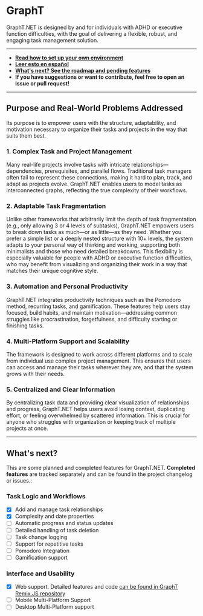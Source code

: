 # GraphT
GraphT.NET is designed by and for individuals with ADHD or executive function difficulties, with the goal of delivering a flexible, robust, and engaging task management solution.

---

- **[Read how to set up your own environment](/.github/README.tech.md)**
- **[Leer esto en español](/.github/README.es.md)**
- **[What's next? See the roadmap and pending features](#whats-next)**
- **If you have suggestions or want to contribute, feel free to open an issue or pull request!**

---

## Purpose and Real-World Problems Addressed
Its purpose is to empower users with the structure, adaptability, and motivation necessary to organize their tasks and projects in the way that suits them best.

### 1. Complex Task and Project Management
Many real-life projects involve tasks with intricate relationships—dependencies, prerequisites, and parallel flows. Traditional task managers often fail to represent these connections, making it hard to plan, track, and adapt as projects evolve.
GraphT.NET enables users to model tasks as interconnected graphs, reflecting the true complexity of their workflows.

### 2. Adaptable Task Fragmentation
Unlike other frameworks that arbitrarily limit the depth of task fragmentation (e.g., only allowing 3 or 4 levels of subtasks), GraphT.NET empowers users to break down tasks as much—or as little—as they need.
Whether you prefer a simple list or a deeply nested structure with 10+ levels, the system adapts to your personal way of thinking and working, supporting both minimalists and those who need detailed breakdowns.
This flexibility is especially valuable for people with ADHD or executive function difficulties, who may benefit from visualizing and organizing their work in a way that matches their unique cognitive style.

### 3. Automation and Personal Productivity
GraphT.NET integrates productivity techniques such as the Pomodoro method, recurring tasks, and gamification.
These features help users stay focused, build habits, and maintain motivation—addressing common struggles like procrastination, forgetfulness, and difficulty starting or finishing tasks.

### 4. Multi-Platform Support and Scalability
The framework is designed to work across different platforms and to scale from individual use complex project management.
This ensures that users can access and manage their tasks wherever they are, and that the system grows with their needs.

### 5. Centralized and Clear Information
By centralizing task data and providing clear visualization of relationships and progress, GraphT.NET helps users avoid losing context, duplicating effort, or feeling overwhelmed by scattered information.
This is crucial for anyone who struggles with organization or keeping track of multiple projects at once.

---

## What's next?

This are some planned and completed features for GraphT.NET. **Completed features** are tracked separately and can be found in the project changelog or issues.:

### Task Logic and Workflows
- [x] Add and manage task relationships
- [x] Complexity and date properties
- [ ] Automatic progress and status updates
- [ ] Detailed handling of task deletion
- [ ] Task change logging
- [ ] Support for repetitive tasks
- [ ] Pomodoro Integration
- [ ] Gamification support

### Interface and Usability
- [x] Web support. Detailed features and code [can be found in GraphT Remix.JS repository](https://github.com/eduardoxcruz/GraphT.Remix.Js)
- [ ] Mobile Multi-Platform Support
- [ ] Desktop Multi-Platform support
